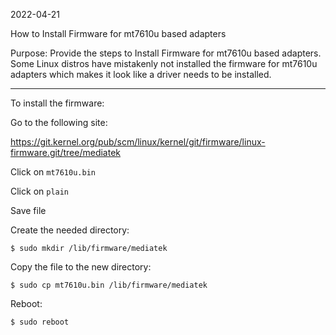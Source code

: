 2022-04-21

How to Install Firmware for mt7610u based adapters

Purpose: Provide the steps to Install Firmware for mt7610u based adapters.
Some Linux distros have mistakenly not installed the firmware for mt7610u
adapters which makes it look like a driver needs to be installed.

-----

To install the firmware:

Go to the following site:

https://git.kernel.org/pub/scm/linux/kernel/git/firmware/linux-firmware.git/tree/mediatek

Click on `mt7610u.bin`

Click on `plain`

Save file

Create the needed directory:
```
$ sudo mkdir /lib/firmware/mediatek
```
Copy the file to the new directory:
```
$ sudo cp mt7610u.bin /lib/firmware/mediatek
```
Reboot:
```
$ sudo reboot
```
